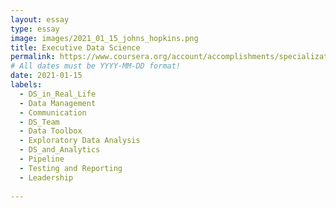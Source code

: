 ```yaml
---
layout: essay
type: essay
image: images/2021_01_15_johns_hopkins.png
title: Executive Data Science
permalink: https://www.coursera.org/account/accomplishments/specialization/U2A69T73YJDH
# All dates must be YYYY-MM-DD format!
date: 2021-01-15
labels:
  - DS_in_Real_Life
  - Data Management
  - Communication
  - DS_Team
  - Data Toolbox
  - Exploratory Data Analysis
  - DS_and_Analytics
  - Pipeline
  - Testing and Reporting
  - Leadership
  
---
```



